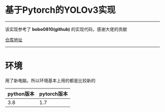 # 基于Pytorch的YOLOv3实现

---
该实现参考了 **bobo0810(github)** 的实现代码，感谢大佬的贡献

[仓库地址](https://github.com/bobo0810/PytorchNetHub/tree/master/Yolov3_pytorch)

---

# 环境
用了新电脑，所以环境基本上用的都是比较新的

| python版本  |  pytorch版本 |
| ----------- | ----------   |
|  3.8  | 1.7   |